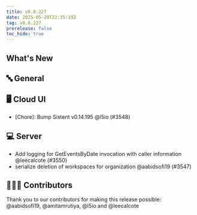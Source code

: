 ```yaml
---
title: v0.8.227
date: 2025-05-29T22:35:19Z
tag: v0.8.227
prerelease: false
toc_hide: true
---
```


## What's New
## 🔤 General
## 🖥 Cloud UI

- [Chore]: Bump Sistent v0.14.195 @l5io (#3548)

## 💻 Server

- Add logging for GetEventsByDate invocation with caller information @leecalcote (#3550)
- serialize deletion of workspaces for organization @aabidsofi19 (#3547)

## 👨🏽‍💻 Contributors

Thank you to our contributors for making this release possible:
@aabidsofi19, @amitamrutiya, @l5io and @leecalcote


